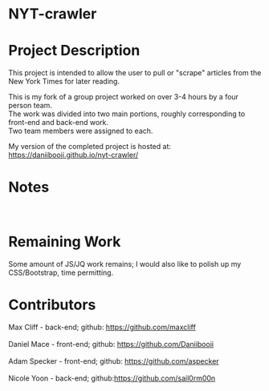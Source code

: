 # NYT-crawler

# Project Description
This project is intended to allow the user to pull or "scrape" articles from the New York Times for later reading.<br>

This is my fork of a group project worked on over 3-4 hours by a four person team.<br>
The work was divided into two main portions, roughly corresponding to front-end and back-end work.<br>
Two team members were assigned to each.<br>

My version of the completed project is hosted at: https://daniibooii.github.io/nyt-crawler/<br>

# Notes
<br>

# Remaining Work
Some amount of JS/JQ work remains; I would also like to polish up my CSS/Bootstrap, time permitting.

# Contributors

Max Cliff - back-end; github: https://github.com/maxcliff <br></br>
Daniel Mace - front-end; github: https://github.com/Daniibooii <br></br>
Adam Specker - front-end; github: https://github.com/aspecker <br></br>
Nicole Yoon - back-end; github:https://github.com/sail0rm00n <br></br>
